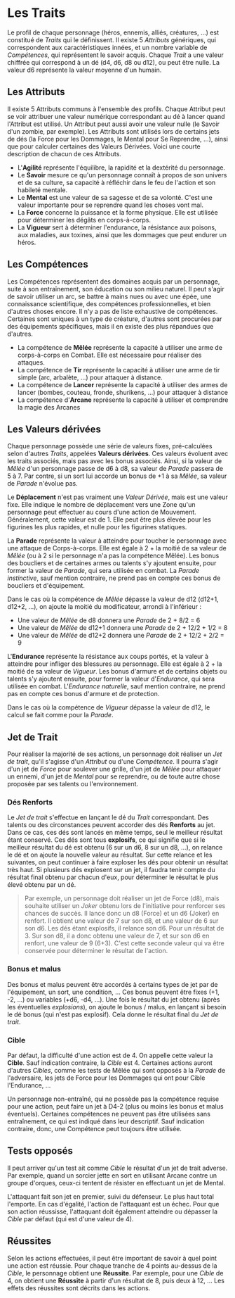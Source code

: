 # Les Traits

Le profil de chaque personnage (héros, ennemis, alliés, créatures, ...) est constitué de _Traits_ qui le définissent. Il existe 5 _Attributs_ génériques, qui correspondent aux caractéristiques innées, et un nombre variable de _Compétences_, qui représentent le savoir acquis. Chaque _Trait_ a une valeur chiffrée qui correspond à un dé (d4, d6, d8 ou d12), ou peut être nulle. La valeur d6 représente la valeur moyenne d'un humain.

## Les Attributs

Il existe 5 Attributs communs à l'ensemble des profils. Chaque Attribut peut se voir attribuer une valeur numérique correspondant au dé à lancer quand l'Attribut est utilisé. Un Attribut peut aussi avoir une valeur nulle (le Savoir d'un zombie, par exemple). Les Attributs sont utilisés lors de certains jets de dés (la Force pour les Dommages, le Mental pour Se Reprendre, ...), ainsi que pour calculer certaines des Valeurs Dérivées. Voici une courte description de chacun de ces Attributs.

* L'**Agilité** représente l'équilibre, la rapidité et la dextérité du personnage.
* Le **Savoir** mesure ce qu'un personnage connaît à propos de son univers et de sa culture, sa capacité à réfléchir dans le feu de l'action et son habileté mentale.
* Le **Mental** est une valeur de sa sagesse et de sa volonté. C'est une valeur importante pour se reprendre quand les choses vont mal.
* La **Force** concerne la puissance et la forme physique. Elle est utilisée pour déterminer les dégâts en corps-à-corps.
* La **Vigueur** sert à déterminer l'endurance, la résistance aux poisons, aux maladies, aux toxines, ainsi que les dommages que peut endurer un héros.

## Les Compétences

Les Compétences représentent des domaines acquis par un personnage, suite à son entraînement, son éducation ou son milieu naturel. Il peut s'agir de savoir utiliser un arc, se battre à mains nues ou avec une épée, une connaissance scientifique, des compétences professionnelles, et bien d'autres choses encore. Il n'y a pas de liste exhaustive de compétences. Certaines sont uniques à un type de créature, d'autres sont procurées par des équipements spécifiques, mais il en existe des plus répandues que d'autres.

* La compétence de **Mêlée** représente la capacité à utiliser une arme de corps-à-corps en Combat. Elle est nécessaire pour réaliser des attaques.
* La compétence de **Tir** représente la capacité à utiliser une arme de tir simple (arc, arbalète, ...) pour attaquer à distance.
* La compétence de **Lancer** représente la capacité à utiliser des armes de lancer (bombes, couteau, fronde, shurikens, ...) pour attaquer à distance
* La compétence d'**Arcane** représente la capacité à utiliser et comprendre la magie des Arcanes

## Les Valeurs dérivées

Chaque personnage possède une série de valeurs fixes, pré-calculées selon d'autres _Traits_, appelées **Valeurs dérivées**. Ces valeurs évoluent avec les traits associés, mais pas avec les bonus associés. Ainsi, si la valeur de _Mêlée_ d'un personnage passe de d6 à d8, sa valeur de _Parade_ passera de 5 à 7. Par contre, si un sort lui accorde un bonus de +1 à sa _Mêlée_, sa valeur de _Parade_ n'évolue pas.

Le **Déplacement** n'est pas vraiment une _Valeur Dérivée_, mais est une valeur fixe. Elle indique le nombre de déplacement vers une Zone qu'un personnage peut effectuer au cours d'une action de Mouvement. Généralement, cette valeur est de 1. Elle peut être plus élevée pour les figurines les plus rapides, et nulle pour les figurines statiques.

La **Parade** représente la valeur à atteindre pour toucher le personnage avec une attaque de Corps-à-corps. Elle est égale à 2 + la moitié de sa valeur de _Mêlée_ (ou à 2 si le personnage n'a pas la compétence Mêlée). Les bonus des boucliers et de certaines armes ou talents s'y ajoutent ensuite, pour former la valeur de _Parade_, qui sera utilisée en combat. La _Parade instinctive_, sauf mention contraire, ne prend pas en compte ces bonus de boucliers et d'équipement.

Dans le cas où la compétence de _Mêlée_ dépasse la valeur de d12 (d12+1, d12+2, ...), on ajoute la moitié du modificateur, arrondi à l'inférieur :

* Une valeur de _Mêlée_ de d8 donnera une _Parade_ de 2 + 8/2 = 6
* Une valeur de _Mêlée_ de d12+1 donnera une _Parade_ de 2 + 12/2 + 1/2 = 8
* Une valeur de _Mêlée_ de d12+2 donnera une _Parade_ de 2 + 12/2 + 2/2 = 9

L'**Endurance** représente la résistance aux coups portés, et la valeur à atteindre pour infliger des blessures au personnage. Elle est égale à 2 + la moitié de sa valeur de _Vigueur_. Les bonus d'armure et de certains objets ou talents s'y ajoutent ensuite, pour former la valeur d'_Endurance_, qui sera utilisée en combat. L'_Endurance naturelle_, sauf mention contraire, ne prend pas en compte ces bonus d'armure et de protection.

Dans le cas où la compétence de _Vigueur_ dépasse la valeur de d12, le calcul se fait comme pour la _Parade_.

## Jet de Trait

Pour réaliser la majorité de ses actions, un personnage doit réaliser un _Jet de trait_, qu'il s'agisse d'un _Attribut_ ou d'une _Compétence_. Il pourra s'agir d'un jet de _Force_ pour soulever une grille, d'un jet de _Mêlée_ pour attaquer un ennemi, d'un jet de _Mental_ pour se reprendre, ou de toute autre chose proposée par ses talents ou l'environnement.

### Dés Renforts

Le _Jet de trait_ s'effectue en lançant le dé du _Trait_ correspondant. Des talents ou des circonstances peuvent accorder des dés **Renforts** au jet. Dans ce cas, ces dés sont lancés en même temps, seul le meilleur résultat étant conservé. Ces dés sont tous **explosifs**, ce qui signifie que si le meilleur résultat du dé est obtenu (6 sur un d6, 8 sur un d8, ...), on relance le dé et on ajoute la nouvelle valeur au résultat. Sur cette relance et les suivantes, on peut continuer à faire exploser les dés pour obtenir un résultat très haut. Si plusieurs dés explosent sur un jet, il faudra tenir compte du résultat final obtenu par chacun d'eux, pour déterminer le résultat le plus élevé obtenu par un dé.

> Par exemple, un personnage doit réaliser un jet de Force (d8), mais souhaite utiliser un _Joker_ obtenu lors de l'initiative pour renforcer ses chances de succès. Il lance donc un d8 (Force) et un d6 (Joker) en renfort. Il obtient une valeur de 7 sur son d8, et une valeur de 6 sur son d6. Les dés étant explosifs, il relance son d6. Pour un résultat de 3. Sur son d8, il a donc obtenu une valeur de 7, et sur son d6 en renfort, une valeur de 9 (6+3). C'est cette seconde valeur qui va être conservée pour déterminer le résultat de l'action.

### Bonus et malus

Des bonus et malus peuvent être accordés à certains types de jet par de l'équipement, un sort, une condition, ... Ces bonus peuvent être fixes (+1, -2, ...) ou variables (+d6, -d4, ...). Une fois le résultat du jet obtenu (après les éventuelles _explosions_), on ajoute le bonus / malus, en lançant si besoin le dé bonus (qui n'est pas explosif). Cela donne le résultat final du _Jet de trait_.

### Cible

Par défaut, la difficulté d'une action est de 4. On appelle cette valeur la **Cible**. Sauf indication contraire, la _Cible_ est 4. Certaines actions auront d'autres _Cibles_, comme les tests de Mêlée qui sont opposés à la _Parade_ de l'adversaire, les jets de Force pour les Dommages qui ont pour Cible l'Endurance, ...

Un personnage non-entraîné, qui ne possède pas la compétence requise pour une action, peut faire un jet à D4-2 (plus ou moins les bonus et malus éventuels). Certaines compétences ne peuvent pas être utilisées sans entraînement, ce qui est indiqué dans leur descriptif. Sauf indication contraire, donc, une Compétence peut toujours être utilisée.

## Tests opposés

Il peut arriver qu'un test ait comme _Cible_ le résultat d'un jet de trait adverse. Par exemple, quand un sorcier jette en sort en utilisant Arcane contre un groupe d'orques, ceux-ci tentent de résister en effectuant un jet de Mental.

L'attaquant fait son jet en premier, suivi du défenseur. Le plus haut total l'emporte. En cas d'égalité, l'action de l'attaquant est un échec. Pour que son action réussisse, l'attaquant doit également atteindre ou dépasser la _Cible_  par défaut (qui est d'une valeur de 4).

## Réussites

Selon les actions effectuées, il peut être important de savoir à quel point une action est réussie. Pour chaque tranche de 4 points au-dessus de la _Cible_, le personnage obtient une **Réussite**. Par exemple, pour une _Cible_ de 4, on obtient une **Réussite** à partir d'un résultat de 8, puis deux à 12, ... Les effets des réussites sont décrits dans les actions.
